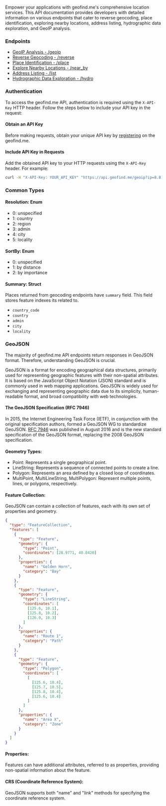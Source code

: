 Empower your applications with geofind.me's comprehensive location services. This API documentation provides developers with detailed information on various endpoints that cater to reverse geocoding, place identification, exploring nearby locations, address listing, hydrographic data exploration, and GeoIP analysis.

### Endpoints

- [GeoIP Analysis - /geoip](/endpoint-geoip)
- [Reverse Geocoding - /reverse](/endpoint-reverse)
- [Place Identification - /place](/endpoint-place)
- [Explore Nearby Locations - /near_by](/endpoint-near_by)
- [Address Listing - /list](/endpoint-list)
- [Hydrographic Data Exploration - /hydro](/endpoint-hydro)

### Authentication

To access the geofind.me API, authentication is required using the `X-API-Key` HTTP header. Follow the steps below to include your API key in the request:

#### Obtain an API Key

Before making requests, obtain your unique API key by [registering](https://www.geofind.me/signup) on the geofind.me.

#### Include API Key in Requests

Add the obtained API key to your HTTP requests using the `X-API-Key` header. For example:

```sh
curl -H "X-API-Key: YOUR_API_KEY" "https://api.geofind.me/geoip?ip=8.8.8.8"
```

### Common Types

#### Resolution: Enum

- 0: unspecified
- 1: country
- 2: region
- 3: admin
- 4: city
- 5: locality

#### SortBy: Enum

- 0: unspecified
- 1: by distance
- 2: by importance

#### Summary: Struct

Places returned from geocoding endpoints have `summary` field. This field stores feature indexes its related to.

- `country_code`
- `country`
- `admin`
- `city`
- `locality`

### GeoJSON

The majority of geofind.me API endpoints return responses in GeoJSON format. Therefore, understanding GeoJSON is crucial.

GeoJSON is a format for encoding geographical data structures, primarily used for representing geographic features with their non-spatial attributes. It is based on the JavaScript Object Notation (JSON) standard and is commonly used in web mapping applications. GeoJSON is widely used for exchanging and representing geographic data due to its simplicity, human-readable format, and broad compatibility with web technologies.

#### The GeoJSON Specification (RFC 7946)

In 2015, the Internet Engineering Task Force (IETF), in conjunction with the original specification authors, formed a GeoJSON WG to standardize GeoJSON. [RFC 7946](https://tools.ietf.org/html/rfc7946) was published in August 2016 and is the new standard specification of the GeoJSON format, replacing the 2008 GeoJSON specification.

#### Geometry Types:

- Point: Represents a single geographical point.
- LineString: Represents a sequence of connected points to create a line.
- Polygon: Represents an area defined by a closed loop of coordinates.
- MultiPoint, MultiLineString, MultiPolygon: Represent multiple points, lines, or polygons, respectively.

#### Feature Collection:

GeoJSON can contain a collection of features, each with its own set of properties and geometry.

```json
{
  "type": "FeatureCollection",
  "features": [
    {
      "type": "Feature",
      "geometry": {
        "type": "Point",
        "coordinates": [28.9771, 40.8420]
      },
      "properties": {
        "name": "Golden Horn",
        "category": "Bay"
      }
	},
    {
      "type": "Feature",
      "geometry": {
        "type": "LineString",
        "coordinates": [
          [125.6, 10.1],
          [125.8, 10.2],
          [126.0, 10.3]
        ]
      },
      "properties": {
        "name": "Route 1",
        "category": "Path"
      }
    },
    {
      "type": "Feature",
      "geometry": {
        "type": "Polygon",
        "coordinates": [
          [
            [125.6, 10.4],
            [125.7, 10.5],
            [125.8, 10.4],
            [125.6, 10.4]
          ]
        ]
      },
      "properties": {
        "name": "Area X",
        "category": "Zone"
      }
    }
  ]
}
```

#### Properties:

Features can have additional attributes, referred to as properties, providing non-spatial information about the feature.

#### CRS (Coordinate Reference System):

GeoJSON supports both "name" and "link" methods for specifying the coordinate reference system.

